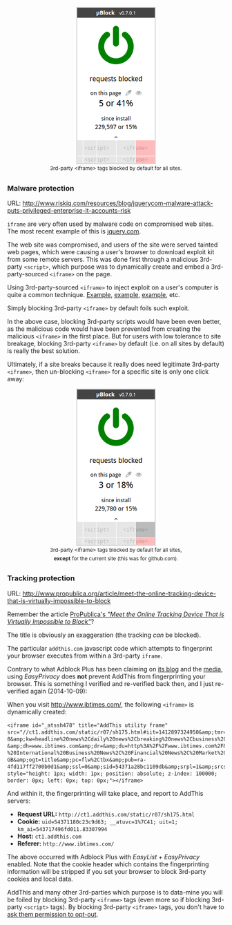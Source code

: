 <p align="center"><img src="https://raw.githubusercontent.com/gorhill/uBlock/master/doc/img/dynamic-filtering-7.png" /><br><sup>3rd-party &lt;iframe&gt; tags blocked by default for all sites.</sup></p>

### Malware protection

URL: <http://www.riskiq.com/resources/blog/jquerycom-malware-attack-puts-privileged-enterprise-it-accounts-risk>

`iframe` are very often used by malware code on compromised web sites. The most recent example of this is [jquery.com](http://blog.jquery.com/2014/09/24/update-on-jquery-com-compromises/).

The web site was compromised, and users of the site were served tainted web pages, which were causing a user's browser to download exploit kit from some remote servers. This was done first through a malicious 3rd-party `<script>`, which purpose was to dynamically create and embed a 3rd-party-sourced `<iframe>` on the page.

Using 3rd-party-sourced `<iframe>` to inject exploit on a user's computer is quite a common technique. [Example](http://arstechnica.com/security/2013/10/hackers-compromise-official-php-website-infect-visitors-with-malware/), [example](http://www.wired.com/2013/08/freedom-hosting/), [example](http://blog.armorize.com/2011/07/willysycom-mass-injection-ongoing.html), etc.

Simply blocking 3rd-party `<iframe>` by default foils such exploit.

In the above case, blocking 3rd-party scripts would have been even better, as the malicious code would have been prevented from creating the malicious `<iframe>` in the first place. But for users with low tolerance to site breakage, blocking 3rd-party `<iframe>` by default (i.e. on all sites by default) is really the best solution.

Ultimately, if a site breaks because it really does need legitimate 3rd-party `<iframe>`, then un-blocking `<iframe>` for a specific site is only one click away:

<p align="center"><img src="https://raw.githubusercontent.com/gorhill/uBlock/master/doc/img/dynamic-filtering-8.png" /><br><sup>3rd-party &lt;iframe&gt; tags blocked by default for all sites,<br><b>except</b> for the current site (this was for github.com).</sup></p>

### Tracking protection

URL: <http://www.propublica.org/article/meet-the-online-tracking-device-that-is-virtually-impossible-to-block>

Remember the article [ProPublica's _"Meet the Online Tracking Device That is Virtually Impossible to Block"_](http://www.propublica.org/article/meet-the-online-tracking-device-that-is-virtually-impossible-to-block)?

The title is obviously an exaggeration (the tracking _can_ be blocked).

The particular `addthis.com` javascript code which attempts to fingerprint your browser executes from within a 3rd-party `iframe`.

Contrary to what Adblock Plus has been claiming on [its blog](https://adblockplus.org/blog/adblock-plus-and-the-canvas-fingerprinting-threat) and the [media](http://news.yahoo.com/adblock-plus-stop-canvas-fingerprinting-unstoppable-browser-tracking-191541979.html), using _EasyPrivacy_ does **not** prevent AddThis from fingerprinting your browser. This is something I verified and re-verified back then, and I just re-verified again (2014-10-09):

When you visit <http://www.ibtimes.com/>, the following `<iframe>` is dynamically created:

    <iframe id="_atssh478" title="AddThis utility frame" src="//ct1.addthis.com/static/r07/sh175.html#iit=1412897324950&amp;tmr=load%3D1412897319899%26core%3D1412897320635%26main%3D1412897324941%26ifr%3D1412897324955&amp;cb=0&amp;cdn=1&amp;chr=UTF-8&amp;kw=headline%20news%2Cdaily%20news%2Cbreaking%20news%2Cbusiness%20news%2Cpolitical%20news%2Csports%20news%2Ccurrent%20news%2Ceurope%20news%2Cworld%20news%2Casian%20news%2Ccomputer%20news%2Cairline%20news%2Cbanking%20news%2Cconsumer%20news%2Chealth%20news&amp;ab=-&amp;dh=www.ibtimes.com&amp;dr=&amp;du=http%3A%2F%2Fwww.ibtimes.com%2F&amp;dt=International%20Business%20Times%20-%20International%20Business%20News%2C%20Financial%20News%2C%20Market%20News%2C%20Politics%2C%20Forex%2C%20Commodities&amp;dbg=0&amp;md=0&amp;cap=tc%3D0%26ab%3D0&amp;inst=1&amp;vcl=1&amp;jsl=143585&amp;prod=undefined&amp;lng=en-GB&amp;ogt=title&amp;pc=flw%2Ctbx&amp;pub=ra-4fd117ff2700b0d1&amp;ssl=0&amp;sid=54371a28bc1109db&amp;srpl=1&amp;srcs=1&amp;srd=1&amp;srf=1&amp;srx=1&amp;ver=300&amp;xck=0&amp;xtr=0&amp;og=title%3DAmerican%2520Horror%2520Story&amp;aa=0&amp;csi=undefined&amp;rev=6.2&amp;ct=1&amp;xld=1&amp;xd=1" style="height: 1px; width: 1px; position: absolute; z-index: 100000; border: 0px; left: 0px; top: 0px;"></iframe>

And within it, the fingerprinting will take place, and report to AddThis servers:

- **Request URL:** `http://ct1.addthis.com/static/r07/sh175.html`
- **Cookie:** `uid=54371180c23c9d63; __atuvc=1%7C41; uit=1; km_ai=543717496fd011.83307994`
- **Host:** `ct1.addthis.com`
- **Referer:** `http://www.ibtimes.com/`

The above occurred with Adblock Plus with _EasyList_ + _EasyPrivacy_ enabled. Note that the cookie header which contains the fingerprinting information will be stripped if you set your browser to block 3rd-party cookies and local data.

AddThis and many other 3rd-parties which purpose is to data-mine you will be foiled by blocking 3rd-party `<iframe>` tags (even more so if blocking 3rd-party `<script>` tags). By blocking 3rd-party `<iframe>` tags, you don't have to [ask them permission to opt-out](http://www.addthis.com/privacy/opt-out).